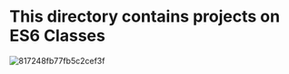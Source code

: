 # This directory contains projects on ES6 Classes

![817248fb77fb5c2cef3f](https://user-images.githubusercontent.com/85700432/209146363-d5352b2f-d5a4-4ad2-bc9b-c6c8337200c6.jpeg)
